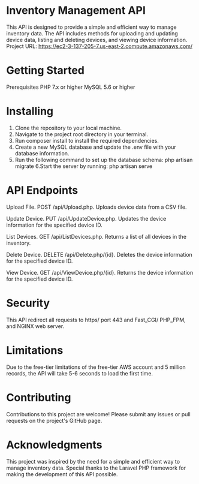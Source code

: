 # **Inventory Management API**

This API is designed to provide a simple and efficient way to manage inventory data. The API includes methods for uploading and updating device data, listing and deleting devices, and viewing device information.
Project URL: https://ec2-3-137-205-7.us-east-2.compute.amazonaws.com/


# **Getting Started**
Prerequisites
PHP 7.x or higher
MySQL 5.6 or higher

# **Installing**
1. Clone the repository to your local machine.
2. Navigate to the project root directory in your terminal.
3. Run composer install to install the required dependencies.
4. Create a new MySQL database and update the .env file with your database information.
5. Run the following command to set up the database schema:
php artisan migrate
6.Start the server by running:
php artisan serve

# **API Endpoints**
Upload File.
POST /api/Upload.php.
Uploads device data from a CSV file.

Update Device.
PUT /api/UpdateDevice.php.
Updates the device information for the specified device ID.

List Devices.
GET /api/ListDevices.php.
Returns a list of all devices in the inventory.

Delete Device.
DELETE /api/Delete.php/{id}.
Deletes the device information for the specified device ID.

View Device.
GET /api/ViewDevice.php/{id}.
Returns the device information for the specified device ID.

# **Security**
This API redirect all requests to https/ port 443 and Fast_CGI/ PHP_FPM, and NGINX web server.

# **Limitations**
Due to the free-tier limitations of the free-tier AWS account and 5 million records, the API will take 5-6 seconds to load the first time.

# **Contributing**
Contributions to this project are welcome! Please submit any issues or pull requests on the project's GitHub page.

# **Acknowledgments**
This project was inspired by the need for a simple and efficient way to manage inventory data.
Special thanks to the Laravel PHP framework for making the development of this API possible.
